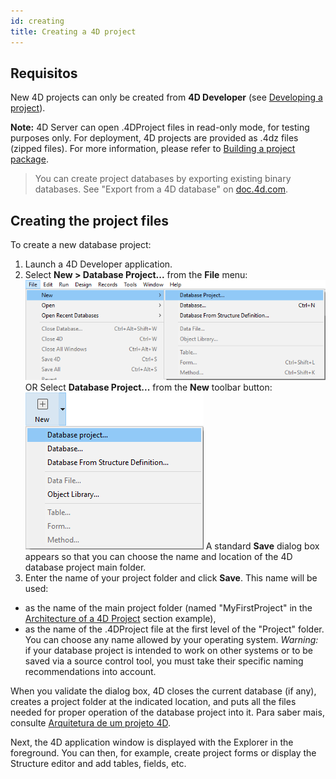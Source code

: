 ```yaml
---
id: creating
title: Creating a 4D project
---
```


## Requisitos

New 4D projects can only be created from **4D Developer** (see [Developing a project](developing.md)).

**Note:** 4D Server can open .4DProject files in read-only mode, for testing purposes only. For deployment, 4D projects are provided as .4dz files (zipped files). For more information, please refer to [Building a project package](building.md).

> You can create project databases by exporting existing binary databases. See "Export from a 4D database" on [doc.4d.com](https://doc.4d.com).

## Creating the project files

To create a new database project:

1. Launch a 4D Developer application.
2. Select **New > Database Project...** from the **File** menu: ![](../assets/en/Project/project-create1.png) OR Select **Database Project...** from the **New** toolbar button: ![](../assets/en/Project/projectCreate2.png) A standard **Save** dialog box appears so that you can choose the name and location of the 4D database project main folder.
1. Enter the name of your project folder and click **Save**. This name will be used:
 - as the name of the main project folder (named "MyFirstProject" in the [Architecture of a 4D Project](Project/architecture.md) section example),
 - as the name of the .4DProject file at the first level of the "Project" folder. You can choose any name allowed by your operating system. *Warning:* if your database project is intended to work on other systems or to be saved via a source control tool, you must take their specific naming recommendations into account.

When you validate the dialog box, 4D closes the current database (if any), creates a project folder at the indicated location, and puts all the files needed for proper operation of the database project into it. Para saber mais, consulte [Arquitetura de um projeto 4D](Project/architecture.md).

Next, the 4D application window is displayed with the Explorer in the foreground. You can then, for example, create project forms or display the Structure editor and add tables, fields, etc.
